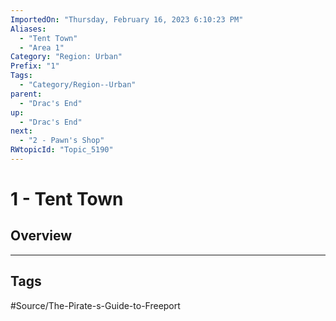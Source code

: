 ```yaml
---
ImportedOn: "Thursday, February 16, 2023 6:10:23 PM"
Aliases:
  - "Tent Town"
  - "Area 1"
Category: "Region: Urban"
Prefix: "1"
Tags:
  - "Category/Region--Urban"
parent:
  - "Drac's End"
up:
  - "Drac's End"
next:
  - "2 - Pawn's Shop"
RWtopicId: "Topic_5190"
---
```

# 1 - Tent Town
## Overview

---
## Tags
#Source/The-Pirate-s-Guide-to-Freeport

